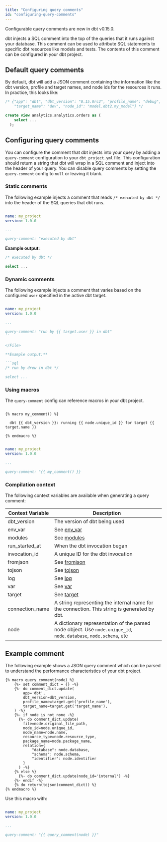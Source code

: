 ```yaml
---
title: "Configuring query comments"
id: "configuring-query-comments"
---
```



<Callout type="info" title="New in dbt v0.15.0">

Configurable query comments are new in dbt v0.15.0.

</Callout>

dbt injects a SQL comment into the top of the queries that it runs against your database. This comment can be used to attribute SQL statements to specific dbt resources like models and tests. The contents of this comment can be configured in your dbt project.

## Default query comments

By default, dbt will add a JSON comment containing the information like the dbt version, profile and target names, and node ids for the resources it runs. In practice, this looks like:

```sql
/* {"app": "dbt", "dbt_version": "0.15.0rc2", "profile_name": "debug",
    "target_name": "dev", "node_id": "model.dbt2.my_model"} */

create view analytics.analytics.orders as (
    select ...
  );
```

## Configuring query comments

You can configure the comment that dbt injects into your query by adding a `query-comment` configuration to your `dbt_project.yml` file. This configuration should return a string that dbt will wrap in  a SQL comment and inject into the header of your query. You can disable query comments by setting the `query-comment` config to `null` or leaving it blank.

### Static comments
The following example injects a comment that reads `/* executed by dbt */` into the header of the SQL queries that dbt runs.

<File name='dbt_project.yml'>

```yaml

name: my_project
version: 1.0.0

...

query-comment: "executed by dbt"
```

</File>

**Example output:**

```sql
/* executed by dbt */

select ...
```

### Dynamic comments

The following example injects a comment that varies based on the configured `user` specified in the active dbt target.

<File name='dbt_project.yml'>

```yaml

name: my_project
version: 1.0.0

...

query-comment: "run by {{ target.user }} in dbt"
``

</File>

**Example output:**

```sql
/* run by drew in dbt */

select ...
```

### Using macros

The `query-comment` config can reference macros in your dbt project.

<File name='macros/comment.sql'>

```jinja2

{% macro my_comment() %}

  dbt {{ dbt_version }}: running {{ node.unique_id }} for target {{ target.name }}

{% endmacro %}
```

</File>



<File name='dbt_project.yml'>

```yaml

name: my_project
version: 1.0.0

...

query-comment: "{{ my_comment() }}
```

</File>

### Compilation context

The following context variables are available when generating a query comment:

| Context Variable | Description |
| ---------------- | ----------- |
| dbt_version | The version of dbt being used |
| env_var | See [env_var](env_var) |
| modules | See [modules](modules) |
| run_started_at | When the dbt invocation began |
| invocation_id | A unique ID for the dbt invocation |
| fromjson | See [fromjson](fromjson) |
| tojson | See [tojson](tojson) |
| log | See [log](log) |
| var | See [var](var) |
| target | See [target](target) |
| connection_name | A string representing the internal name for the connection. This string is generated by dbt. |
| node | A dictionary representation of the parsed node object. Use `node.unique_id`, `node.database`, `node.schema`, etc |

## Example comment

The following example shows a JSON query comment which can be parsed to understand the performance characteristics of your dbt project.

<File name='macros/query_comment.sql'>

```jinja2
{% macro query_comment(node) %}
    {%- set comment_dict = {} -%}
    {%- do comment_dict.update(
        app='dbt',
        dbt_version=dbt_version,
        profile_name=target.get('profile_name'),
        target_name=target.get('target_name'),
    ) -%}
    {%- if node is not none -%}
      {%- do comment_dict.update(
        file=node.original_file_path,
        node_id=node.unique_id,
        node_name=node.name,
        resource_type=node.resource_type,
        package_name=node.package_name,
        relation={
            "database": node.database,
            "schema": node.schema,
            "identifier": node.identifier
        }
      ) -%}
    {% else %}
      {%- do comment_dict.update(node_id='internal') -%}
    {%- endif -%}
    {% do return(tojson(comment_dict)) %}
{% endmacro %}
```

</File>

Use this macro with:

<File name='dbt_project.yml'>

```yaml

name: my_project
version: 1.0.0

...

query-comment: "{{ query_comment(node) }}"
```

</File>
